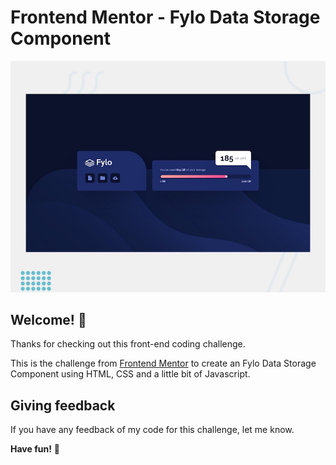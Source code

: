 # Frontend Mentor - Fylo Data Storage Component

![Design preview for the Fylo Data Storage Component coding challenge](./design/desktop-preview.jpg)

## Welcome! 👋

Thanks for checking out this front-end coding challenge.

This is the challenge from [Frontend Mentor](https://www.frontendmentor.io) to create an Fylo Data Storage Component using HTML, CSS and a little bit of Javascript.

## Giving feedback

If you have any feedback of my code for this challenge, let me know.

**Have fun!** 🚀